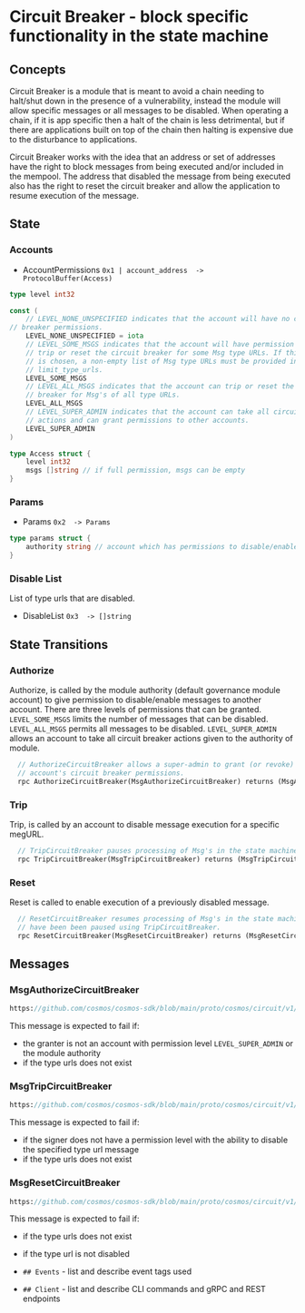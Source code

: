 # Circuit Breaker - block specific functionality in the state machine


## Concepts

Circuit Breaker is a module that is meant to avoid a chain needing to halt/shut down in the presence of a vulnerability, instead the module will allow specific messages or all messages to be disabled. When operating a chain, if it is app specific then a halt of the chain is less detrimental, but if there are applications built on top of the chain then halting is expensive due to the disturbance to applications. 

Circuit Breaker works with the idea that an address or set of addresses have the right to block messages from being executed and/or included in the mempool. The address that disabled the message from being executed also has the right to reset the circuit breaker and allow the application to resume execution of the message. 

## State

### Accounts

* AccountPermissions `0x1 | account_address  -> ProtocolBuffer(Access)`

```go
type level int32

const (
	// LEVEL_NONE_UNSPECIFIED indicates that the account will have no circuit
// breaker permissions.
    LEVEL_NONE_UNSPECIFIED = iota
    // LEVEL_SOME_MSGS indicates that the account will have permission to
    // trip or reset the circuit breaker for some Msg type URLs. If this level
    // is chosen, a non-empty list of Msg type URLs must be provided in
    // limit_type_urls.
    LEVEL_SOME_MSGS
    // LEVEL_ALL_MSGS indicates that the account can trip or reset the circuit
    // breaker for Msg's of all type URLs.
    LEVEL_ALL_MSGS 
    // LEVEL_SUPER_ADMIN indicates that the account can take all circuit breaker
    // actions and can grant permissions to other accounts.
    LEVEL_SUPER_ADMIN
)

type Access struct {
	level int32 
	msgs []string // if full permission, msgs can be empty
}
```

### Params

* Params `0x2  -> Params`

```go
type params struct {
	authority string // account which has permissions to disable/enable all messages and give permissions to other accounts
}
```

### Disable List

List of type urls that are disabled.

* DisableList `0x3  -> []string` <!--- should this be stored in json to skip encoding and decoding each block, does it matter?-->



## State Transitions

### Authorize 

Authorize, is called by the module authority (default governance module account) to give permission to disable/enable messages to another account. There are three levels of permissions that can be granted. `LEVEL_SOME_MSGS` limits the number of messages that can be disabled. `LEVEL_ALL_MSGS` permits all messages to be disabled. `LEVEL_SUPER_ADMIN` allows an account to take all circuit breaker actions given to the authority of module. 

```proto
  // AuthorizeCircuitBreaker allows a super-admin to grant (or revoke) another
  // account's circuit breaker permissions.
  rpc AuthorizeCircuitBreaker(MsgAuthorizeCircuitBreaker) returns (MsgAuthorizeCircuitBreakerResponse);
```

### Trip

Trip, is called by an account to disable message execution for a specific megURL. 

```proto
  // TripCircuitBreaker pauses processing of Msg's in the state machine.
  rpc TripCircuitBreaker(MsgTripCircuitBreaker) returns (MsgTripCircuitBreakerResponse);
```

### Reset

Reset is called to enable execution of a previously disabled message. 

```proto
  // ResetCircuitBreaker resumes processing of Msg's in the state machine that
  // have been been paused using TripCircuitBreaker.
  rpc ResetCircuitBreaker(MsgResetCircuitBreaker) returns (MsgResetCircuitBreakerResponse);
```

## Messages

### MsgAuthorizeCircuitBreaker

```protobuf reference
https://github.com/cosmos/cosmos-sdk/blob/main/proto/cosmos/circuit/v1/tx.proto#L25-L75
```
This message is expected to fail if:

* the granter is not an account with permission level `LEVEL_SUPER_ADMIN` or the module authority
* if the type urls does not exist <!-- TODO: is this possible?-->

### MsgTripCircuitBreaker

```proto reference 
https://github.com/cosmos/cosmos-sdk/blob/main/proto/cosmos/circuit/v1/tx.proto#L77-L93
```

This message is expected to fail if:

* if the signer does not have a permission level with the ability to disable the specified type url message
* if the type urls does not exist <!-- TODO: is this possible?-->

### MsgResetCircuitBreaker

```protobuf reference
https://github.com/cosmos/cosmos-sdk/blob/main/proto/cosmos/circuit/v1/tx.proto#L95-109
```

This message is expected to fail if:

* if the type urls does not exist <!-- TODO: is this possible?-->
* if the type url is not disabled

* `## Events` - list and describe event tags used
* `## Client` - list and describe CLI commands and gRPC and REST endpoints
